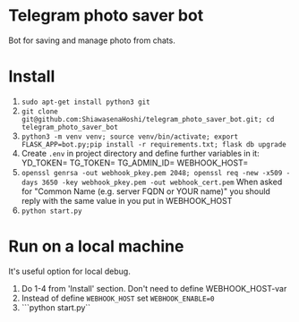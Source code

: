 # Telegram photo saver bot
Bot for saving and manage photo from chats.
# Install
1) ```sudo apt-get install python3 git```
2) ```git clone git@github.com:ShiawasenaHoshi/telegram_photo_saver_bot.git; cd telegram_photo_saver_bot```
3) ```python3 -m venv venv; source venv/bin/activate; export FLASK_APP=bot.py;pip install -r requirements.txt; flask db upgrade```
4) Create ```.env``` in project directory and define further variables in it:
YD_TOKEN=<yandex disk token>
TG_TOKEN=<telegram token>
TG_ADMIN_ID=<telegram bot owner id>
WEBHOOK_HOST=<VPS ip>
5) ```openssl genrsa -out webhook_pkey.pem 2048; openssl req -new -x509 -days 3650 -key webhook_pkey.pem -out webhook_cert.pem```
When asked for "Common Name (e.g. server FQDN or YOUR name)" you should reply with the same value in you put in WEBHOOK_HOST
6) ```python start.py```
# Run on a local machine 
It's useful option for local debug.
1) Do 1-4 from 'Install' section. Don't need to define WEBHOOK_HOST-var
2) Instead of define ```WEBHOOK_HOST``` set ```WEBHOOK_ENABLE=0```
3) ```python start.py``

